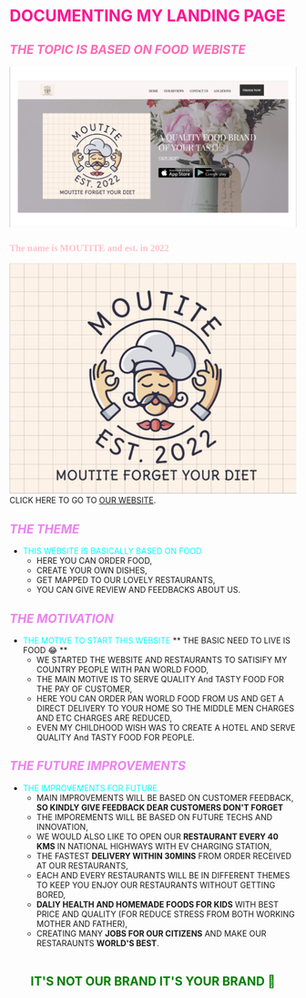 # <span style="color: DEEPPINK"> DOCUMENTING MY LANDING PAGE </span>
## _<span style="color: HOTpink"> THE TOPIC IS BASED ON FOOD WEBISTE </span>_
![landing page](landingpage.png)
### **<span style="color: PINK"> <span style="font-family:JOHN HANDY">The name is MOUTITE and est. in 2022</span> </span>**
![MOUTITE LOGO](moutitelogo.png)
<br>
CLICK HERE TO GO TO [OUR WEBSITE](http://moutite.com/ "Title").
## *<span style="color: violet"> THE THEME </span>*
* <span style="color: aqua">  THIS WEBSITE IS BASICALLY BASED ON FOOD</span>
  * HERE YOU CAN ORDER FOOD,
  * CREATE YOUR OWN DISHES,
  * GET MAPPED TO OUR LOVELY RESTAURANTS,
  * YOU CAN GIVE REVIEW AND FEEDBACKS ABOUT US. 
## *<span style="color: violet"> THE MOTIVATION </span>*
* <span style="color: aqua">  THE MOTIVE TO START THIS WEBSITE </span>
  **  THE BASIC NEED TO LIVE IS FOOD 😂 **
  * WE STARTED THE WEBSITE AND RESTAURANTS TO SATISIFY MY COUNTRY PEOPLE WITH PAN WORLD FOOD,
  * THE MAIN MOTIVE IS TO SERVE QUALITY And TASTY FOOD FOR THE PAY OF CUSTOMER,
  * HERE YOU CAN ORDER PAN WORLD FOOD FROM US AND GET A DIRECT DELIVERY TO YOUR HOME SO THE MIDDLE MEN CHARGES AND ETC CHARGES ARE REDUCED,
  * EVEN MY CHILDHOOD WISH WAS TO CREATE A HOTEL AND SERVE QUALITY And TASTY FOOD FOR PEOPLE.
## *<span style="color: violet"> THE FUTURE IMPROVEMENTS </span>*
* <span style="color: aqua">  THE IMPROVEMENTS FOR FUTURE  </span>
  * MAIN IMPROVEMENTS WILL BE BASED ON CUSTOMER FEEDBACK, **SO KINDLY GIVE FEEDBACK DEAR CUSTOMERS DON'T FORGET**
  * THE IMPOREMENTS WILL BE BASED ON FUTURE TECHS AND INNOVATION,
  * WE WOULD ALSO LIKE TO OPEN OUR **RESTAURANT EVERY 40 KMS** IN NATIONAL HIGHWAYS WITH EV CHARGING STATION,
  * THE FASTEST **DELIVERY WITHIN 30MINS** FROM ORDER RECEIVED AT OUR RESTAURANTS,
  * EACH AND EVERY RESTAURANTS WILL BE IN DIFFERENT THEMES TO KEEP YOU ENJOY OUR RESTAURANTS WITHOUT GETTING BORED,
  * **DALIY HEALTH AND HOMEMADE FOODS FOR KIDS** WITH BEST PRICE AND QUALITY (FOR REDUCE STRESS FROM BOTH WORKING MOTHER AND FATHER),
  * CREATING MANY **JOBS FOR OUR CITIZENS** AND MAKE OUR RESTARAUNTS **WORLD'S BEST**.
  <br>
## <div align="center" style="color: GREEN" style="font-family:ALGEBRAIN" >IT'S NOT OUR BRAND IT'S YOUR BRAND 🥰</div>
